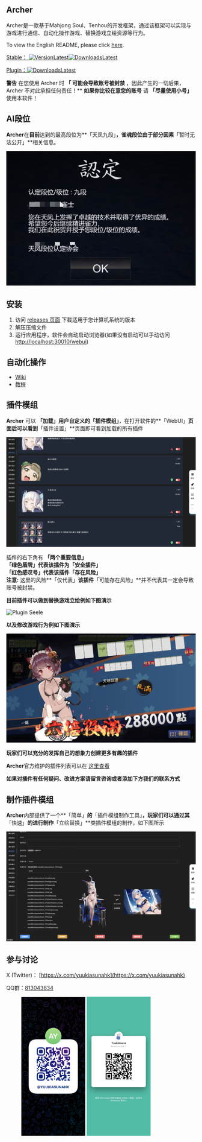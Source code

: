 ## Archer

Archer是一款基于Mahjong Soul、Tenhou的开发框架，通过该框架可以实现与游戏进行通信、自动化操作游戏、替换游戏立绘资源等行为。

To view the English README, please click [here](./README_EN.md).

[Stable： ![VersionLatest](https://img.shields.io/github/release/moxcomic/archer.svg)![DownloadsLatest](https://img.shields.io/github/downloads/moxcomic/archer/latest/total.svg)](https://github.com/moxcomic/archer/releases/latest)

[Plugin：![DownloadsLatest](https://img.shields.io/github/downloads/moxcomic/archer/plugin/total.svg)](https://github.com/moxcomic/archer/releases/plugin)

**警告** 在您使用 Archer 时 **「 可能会导致账号被封禁** ，因此产生的一切后果，Archer 不对此承担任何责任！**
**如果你比较在意您的账号** 请 **「尽量使用小号」** 使用本软件！

## AI段位

**Archer**在**目前**达到的最高段位为**「天凤九段」**，**雀魂**段位由于部分因素**「暂时无法公开」**相关信息。

![rank_9_dan](./rank_9_dan.jpg)

## 安装

1. 访问 [releases 页面](https://github.com/moxcomic/archer/releases/latest) 下载适用于您计算机系统的版本
2. 解压压缩文件
3. 运行应用程序，软件会自动启动浏览器(如果没有启动可以手动访问 [http://localhost:30010/webui](http://localhost:30010/webui))

## 自动化操作

- [Wiki](https://github.com/moxcomic/archer/wiki)
- [教程](https://github.com/moxcomic/archer/blob/main/lesson/Navigation.md)

## 插件模组

**Archer** 可以 **「加载」**用户自定义的**「插件模组」**，在打开软件的**「WebUI」**页面后可以看到**「插件设置」**页面即可看到加载的所有插件

![Plugin Setting](./plugin_setting.png)

插件的右下角有 **「两个重要信息」**  
**「绿色盾牌」**代表该插件为**「安全插件」**  
**「红色感叹号」**代表该插件**「存在风险」**  
**注意:** 这里的风险**「仅代表」**该插件**「可能存在风险」**并不代表其一定会导致账号被封禁。

**目前插件可以做到替换游戏立绘例如下图演示**

![Plugin Seele](./plugin_seele.png)

**以及修改游戏行为例如下图演示**

![Plugin EndingEdit](./plugin_ending_edit.png)

**玩家们可以充分的发挥自己的想象力创建更多有趣的插件**

**Archer**官方维护的插件列表可以在 [这里查看](https://github.com/moxcomic/archer/releases/tag/plugin)

**如果对插件有任何疑问、改进方案请留言咨询或者添加下方我们的联系方式**

## 制作插件模组

**Archer**内部提供了一个**「简单」**的**「插件模组制作工具」**，玩家们可以通过其**「快速」**的进行制作**「立绘替换」**类插件模组的制作，如下图所示

![Plugin Make](./plugin_make.png)

## 参与讨论

X (Twitter)： [https://x.com/yuukiasunahk](https://x.com/yuukiasunahk)

QQ群：[813043834](http://qm.qq.com/cgi-bin/qm/qr?_wv=1027&k=lpj-aL7OUe2vy5rSo13Pb-L5nPpLn1SQ&authKey=tlxLDUf6SOkh%2BJtfmgzYW9Ff0oScjghCKMLNRlLUuo1HKBZOk%2BHlfiVi9d05n2LX&noverify=0&group_code=813043834)

<figure class="two">
    <img src="./telegram.jpg" width=170>
    <img src="./whatsapp.jpg" width=170>
</figure>
